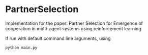 # PartnerSelection
Implementation for the paper: Partner Selection for Emergence of cooperation in multi-agent systems using reinforcement learning

If run with default command line arguments, using

```
python main.py
```
